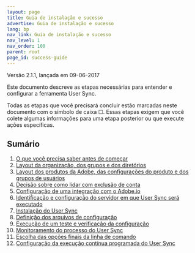 ```yaml
---
layout: page
title: Guia de instalação e sucesso
advertise: Guia de instalação e sucesso
lang: bp
nav_link: Guia de instalação e sucesso
nav_level: 1
nav_order: 100
parent: root
page_id: success-guide
---
```


Versão 2.1.1, lançada em 09-06-2017

Este documento descreve as etapas necessárias para entender
e configurar a ferramenta User Sync.

Todas as etapas que você precisará concluir estão marcadas
neste documento com o símbolo de caixa &#9744;.  Essas etapas exigem que você colete
algumas informações para uma etapa posterior ou que execute
ações específicas.

## Sumário

1. [O que você precisa saber antes de começar](before_you_start.md)
2. [Layout da organização, dos grupos e dos diretórios](layout_orgs.md)
3. [Layout dos produtos da Adobe, das configurações do produto e dos grupos de usuários](layout_products.md)
4. [Decisão sobre como lidar com exclusão de conta](decide_deletion_policy.md)
5. [Configuração de uma integração com o Adobe.io](setup_adobeio.md)
6. [Identificação e configuração do servidor em que User Sync será executado](identify_server.md)
7. [Instalação do User Sync](install_sync.md)
8. [Definição dos arquivos de configuração](setup_config_files.md)
9. [Execução de um teste e verificação da configuração](test_run.md)
10. [Monitoramento do processo do User Sync](monitoring.md)
11. [Escolha das opções finais da linha de comando](command_line_options.md)
12. [Configuração da execução contínua programada do User Sync](scheduling.md)

